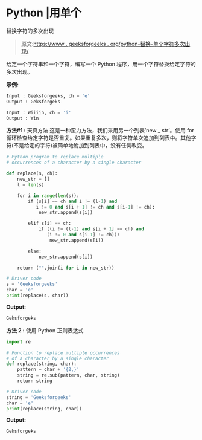 # Python |用单个

替换字符的多次出现

> 原文:[https://www . geeksforgeeks . org/python-替换-单个字符多次出现/](https://www.geeksforgeeks.org/python-replace-multiple-occurrence-of-character-by-single/)

给定一个字符串和一个字符，编写一个 Python 程序，用一个字符替换给定字符的多次出现。

**示例:**

```py
Input : Geeksforgeeks, ch = 'e'
Output : Geksforgeks

Input : Wiiiin, ch = 'i'
Output : Win

```

**方法#1 :** 天真方法
这是一种蛮力方法，我们采用另一个列表‘new _ str’。使用 for 循环检查给定字符是否重复。如果重复多次，则将字符单次追加到列表中。其他字符(不是给定的字符)被简单地附加到列表中，没有任何改变。

```py
# Python program to replace multiple 
# occurrences of a character by a single character

def replace(s, ch):
    new_str = []
    l = len(s)

    for i in range(len(s)):
        if (s[i] == ch and i != (l-1) and
           i != 0 and s[i + 1] != ch and s[i-1] != ch):
            new_str.append(s[i])

        elif s[i] == ch:
            if ((i != (l-1) and s[i + 1] == ch) and
               (i != 0 and s[i-1] != ch)):
                new_str.append(s[i])

        else:
            new_str.append(s[i])

    return ("".join(i for i in new_str))

# Driver code 
s = 'Geeksforgeeks'
char = 'e'
print(replace(s, char))
```

**Output:**

```py
Geksforgeks

```

**方法 2 :** 使用 Python 正则表达式

```py
import re

# Function to replace multiple occurrences  
# of a character by a single character
def replace(string, char):
    pattern = char + '{2,}'
    string = re.sub(pattern, char, string)
    return string

# Driver code 
string = 'Geeksforgeeks'
char = 'e'
print(replace(string, char))
```

**Output:**

```py
Geksforgeks

```